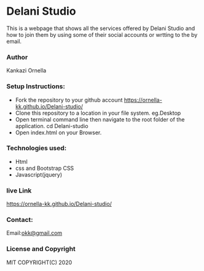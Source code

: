 # Delani Studio
This is a webpage that shows all the services offered by Delani Studio and how to join them by using some of their social accounts or wrtting to the by email.
### Author
Kankazi Ornella
### Setup Instructions:
* Fork the repository to your github account https://ornella-kk.github.io/Delani-studio/
* Clone this repository to a location in your file system. eg.Desktop
* Open terminal command line then navigate to the root folder of the application. cd Delani-studio
* Open index.html on your Browser.
### Technologies used:
* Html
* css and Bootstrap CSS
* Javascript(jquery)
### live Link
https://ornella-kk.github.io/Delani-studio/
### Contact:
Email:okk@gmail.com
### License and Copyright
MIT
COPYRIGHT(C) 2020
